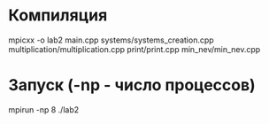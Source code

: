 # Компиляция
mpicxx -o lab2 main.cpp systems/systems_creation.cpp multiplication/multiplication.cpp print/print.cpp min_nev/min_nev.cpp 
# Запуск (-np - число процессов)
mpirun -np 8 ./lab2

